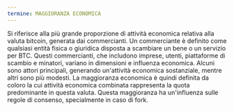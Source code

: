 ```yaml
---
termine: MAGGIORANZA ECONOMICA
---
```


Si riferisce alla più grande proporzione di attività economica relativa alla valuta bitcoin, generata dai commercianti. Un commerciante è definito come qualsiasi entità fisica o giuridica disposta a scambiare un bene o un servizio per BTC. Questi commercianti, che includono imprese, utenti, piattaforme di scambio e minatori, variano in dimensioni e influenza economica. Alcuni sono attori principali, generando un'attività economica sostanziale, mentre altri sono più modesti. La maggioranza economica è quindi definita da coloro la cui attività economica combinata rappresenta la quota predominante in questa valuta. Questa maggioranza ha un'influenza sulle regole di consenso, specialmente in caso di fork.